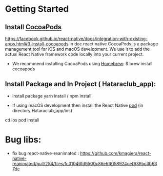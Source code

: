 # Getting Started
## Install [CocoaPods ](https://cocoapods.org/)
https://facebook.github.io/react-native/docs/integration-with-existing-apps.html#3-install-cocoapods in doc react native 
CocoaPods is a package management tool for iOS and macOS development. We use it to add the actual React Native framework code locally into your current project.
* We recommend installing CocoaPods using [Homebrew](https://brew.sh/):
  $ brew install cocoapods

## Install Package and In Project ( Hataraclub_app):
  * install package
  yarn install / npm install 

  * If using macOS development then install the React Native [pod](https://facebook.github.io/react-native/docs/integration-with-existing-apps.html#configuring-cocoapods-dependencies) (in directory Hataraclub_app/ios)

  cd ios
  pod install

      

# Bug libs:
* fix bug react-native-reanimated : https://github.com/kmagiera/react-native-reanimated/pull/254/files/fc31046fd9500c86e66058924cef639bc3b637de